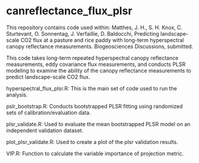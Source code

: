 canreflectance_flux_plsr
========================
This repository contains code used within: Matthes, J. H., S. H. Knox, C. Sturtevant, O. Sonnentag, J. Verfaillie, D. Baldocchi, Predicting landscape-scale CO2 flux at a pasture and rice paddy with long-term hyperspectral canopy reflectance measurements. Biogeosciences Discussions, submitted.

This code takes long-term repeated hyperspectral canopy reflectance measurements, eddy covariance flux measurements, and conducts PLSR modeling to examine the ability of the canopy reflectance measurements to predict landscape-scale CO2 flux.

hyperspectral_flux_plsr.R: This is the main set of code used to run the analysis.

pslr_bootstrap.R: Conducts bootstrapped PLSR fitting using randomized sets of calibration/evaluation data.

plsr_validate.R: Used to evaluate the mean bootstrapped PLSR model on an independent validation dataset.

plot_plsr_validate.R: Used to create a plot of the plsr validation results.

VIP.R: Function to calculate the variable importance of projection metric.


